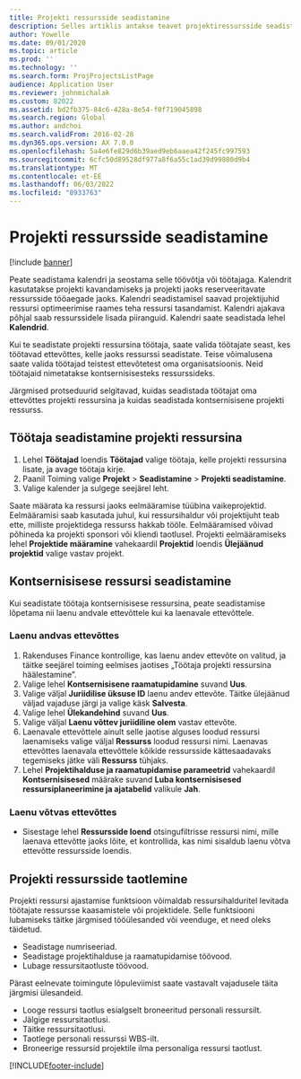 ```yaml
---
title: Projekti ressursside seadistamine
description: Selles artiklis antakse teavet projektiressursside seadistamise või taotlemise kohta.
author: Yowelle
ms.date: 09/01/2020
ms.topic: article
ms.prod: ''
ms.technology: ''
ms.search.form: ProjProjectsListPage
audience: Application User
ms.reviewer: johnmichalak
ms.custom: 82022
ms.assetid: bd2fb375-84c6-428a-8e54-f0f719045898
ms.search.region: Global
ms.author: andchoi
ms.search.validFrom: 2016-02-28
ms.dyn365.ops.version: AX 7.0.0
ms.openlocfilehash: 5a4e6fe829d6b39aed9eb6aaea42f245fc997593
ms.sourcegitcommit: 6cfc50d89528df977a8f6a55c1ad39d99800d9b4
ms.translationtype: MT
ms.contentlocale: et-EE
ms.lasthandoff: 06/03/2022
ms.locfileid: "8933763"
---
```

# <a name="set-up-project-resources"></a>Projekti ressursside seadistamine

[!include [banner](../includes/banner.md)]

Peate seadistama kalendri ja seostama selle töövõtja või töötajaga. Kalendrit kasutatakse projekti kavandamiseks ja projekti jaoks reserveeritavate ressursside tööaegade jaoks. Kalendri seadistamisel saavad projektijuhid ressursi optimeerimise raames teha ressursi tasandamist. Kalendri ajakava põhjal saab ressurssidele lisada piiranguid. Kalendri saate seadistada lehel **Kalendrid**.

Kui te seadistate projekti ressursina töötaja, saate valida töötajate seast, kes töötavad ettevõttes, kelle jaoks ressurssi seadistate. Teise võimalusena saate valida töötajad teistest ettevõtetest oma organisatsioonis. Neid töötajaid nimetatakse kontsernisisesteks ressurssideks.

Järgmised protseduurid selgitavad, kuidas seadistada töötajat oma ettevõttes projekti ressursina ja kuidas seadistada kontsernisisene projekti ressurss.

## <a name="set-up-a-worker-as-a-project-resource"></a>Töötaja seadistamine projekti ressursina

1. Lehel **Töötajad** loendis **Töötajad** valige töötaja, kelle projekti ressursina lisate, ja avage töötaja kirje.
2. Paanil Toiming valige **Projekt** &gt; **Seadistamine** &gt; **Projekti seadistamine**.
3. Valige kalender ja sulgege seejärel leht.

Saate määrata ka ressursi jaoks eelmääramise tüübina vaikeprojektid. Eelmääramisi saab kasutada juhul, kui ressursihaldur või projektijuht teab ette, milliste projektidega ressurss hakkab tööle. Eelmääramised võivad põhineda ka projekti sponsori või kliendi taotlusel. Projekti eelmääramiseks lehel **Projektide määramine** vahekaardil **Projektid** loendis **Ülejäänud projektid** valige vastav projekt.

## <a name="set-up-an-intercompany-resource"></a>Kontsernisisese ressursi seadistamine

Kui seadistate töötaja kontsernisisese ressursina, peate seadistamise lõpetama nii laenu andvale ettevõttele kui ka laenavale ettevõttele.

### <a name="in-the-lending-company"></a>Laenu andvas ettevõttes

1. Rakenduses Finance kontrollige, kas laenu andev ettevõte on valitud, ja täitke seejärel toiming eelmises jaotises „Töötaja projekti ressursina häälestamine”.
2. Valige lehel **Kontsernisisene raamatupidamine** suvand **Uus**.
3. Valige väljal **Juriidilise üksuse ID** laenu andev ettevõte. Täitke ülejäänud väljad vajaduse järgi ja valige käsk **Salvesta**.
4. Valige lehel **Ülekandehind** suvand **Uus**.
5. Valige väljal **Laenu võttev juriidiline olem** vastav ettevõte.
6. Laenavale ettevõttele ainult selle jaotise alguses loodud ressursi laenamiseks valige väljal **Ressurss** loodud ressursi nimi. Laenavas ettevõttes laenavala ettevõttele kõikide ressursside kättesaadavaks tegemiseks jätke väli **Ressurss** tühjaks.
7. Lehel **Projektihalduse ja raamatupidamise parameetrid** vahekaardil **Kontsernisisesed** määrake suvand **Luba kontsernisisesed ressursiplaneerimine ja ajatabelid** valikule **Jah**.

### <a name="in-the-borrowing-company"></a>Laenu võtvas ettevõttes

- Sisestage lehel **Ressursside loend** otsingufiltrisse ressursi nimi, mille laenava ettevõtte jaoks lõite, et kontrollida, kas nimi sisaldub laenu võtva ettevõtte ressursside loendis.

## <a name="request-project-resources"></a>Projekti ressursside taotlemine
Projekti ressursi ajastamise funktsioon võimaldab ressursihalduritel levitada töötajate ressursse kaasamistele või projektidele. Selle funktsiooni lubamiseks täitke järgmised tööülesanded või veenduge, et need oleks täidetud.

- Seadistage numriseeriad.
- Seadistage projektihalduse ja raamatupidamise töövood.
- Lubage ressursitaotluste töövood.

Pärast eelnevate toimingute lõpuleviimist saate vastavalt vajadusele täita järgmisi ülesandeid.

- Looge ressursi taotlus esialgselt broneeritud personali ressursilt.
- Jälgige ressursitaotlusi.
- Täitke ressursitaotlusi.
- Taotlege personali ressurssi WBS-ilt.
- Broneerige ressursid projektile ilma personaliga ressursi taotlust.


[!INCLUDE[footer-include](../includes/footer-banner.md)]